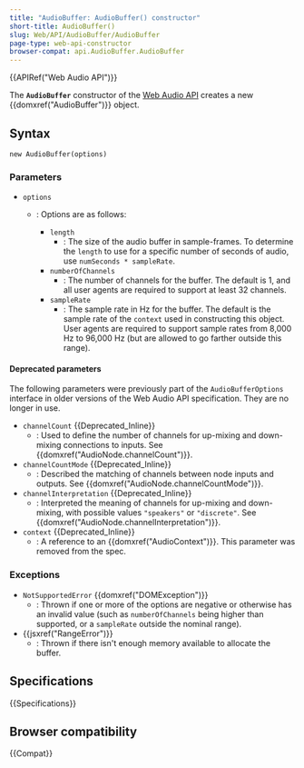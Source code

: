 ```yaml
---
title: "AudioBuffer: AudioBuffer() constructor"
short-title: AudioBuffer()
slug: Web/API/AudioBuffer/AudioBuffer
page-type: web-api-constructor
browser-compat: api.AudioBuffer.AudioBuffer
---
```


{{APIRef("Web Audio API")}}

The **`AudioBuffer`** constructor of
the [Web Audio API](/en-US/docs/Web/API/Web_Audio_API) creates a new
{{domxref("AudioBuffer")}} object.

## Syntax

```js-nolint
new AudioBuffer(options)
```

### Parameters

- `options`

  - : Options are as follows:

    - `length`
      - : The size of the audio buffer in sample-frames. To determine
        the `length` to use for a specific number of seconds of audio, use
        `numSeconds * sampleRate`.
    - `numberOfChannels`
      - : The number of channels for the buffer. The
        default is 1, and all user agents are required to support at least 32 channels.
    - `sampleRate`
      - : The sample rate in Hz for the buffer. The default is
        the sample rate of the `context` used in constructing this object. User
        agents are required to support sample rates from 8,000 Hz to 96,000 Hz (but are
        allowed to go farther outside this range).

#### Deprecated parameters

The following parameters were previously part of the `AudioBufferOptions` interface in older versions of the Web Audio API specification. They are no longer in use.

- `channelCount` {{Deprecated_Inline}}
  - : Used to define the number of channels for up-mixing and down-mixing connections to inputs. See {{domxref("AudioNode.channelCount")}}.
- `channelCountMode` {{Deprecated_Inline}}
  - : Described the matching of channels between node inputs and outputs. See {{domxref("AudioNode.channelCountMode")}}.
- `channelInterpretation` {{Deprecated_Inline}}
  - : Interpreted the meaning of channels for up-mixing and down-mixing, with possible values `"speakers"` or `"discrete"`. See {{domxref("AudioNode.channelInterpretation")}}.
- `context` {{Deprecated_Inline}}
  - : A reference to an {{domxref("AudioContext")}}. This parameter was removed from the spec.

### Exceptions

- `NotSupportedError` {{domxref("DOMException")}}
  - : Thrown if one or more of the options are negative or otherwise has an invalid value
    (such as `numberOfChannels` being higher than supported,
    or a `sampleRate` outside the nominal range).
- {{jsxref("RangeError")}}
  - : Thrown if there isn't enough memory available to allocate the buffer.

## Specifications

{{Specifications}}

## Browser compatibility

{{Compat}}
